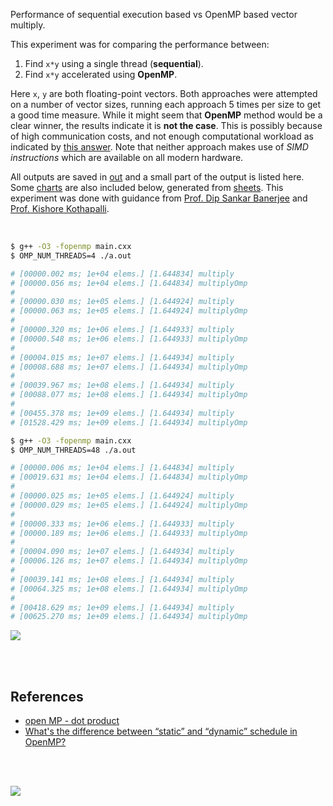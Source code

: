 Performance of sequential execution based vs OpenMP based vector multiply.

This experiment was for comparing the performance between:
1. Find `x*y` using a single thread (**sequential**).
2. Find `x*y` accelerated using **OpenMP**.

Here `x`, `y` are both floating-point vectors. Both approaches were attempted
on a number of vector sizes, running each approach 5 times per size to get a
good time measure. While it might seem that **OpenMP** method would be a clear
winner, the results indicate it is **not the case**. This is possibly because
of high communication costs, and not enough computational workload as indicated
by [this answer]. Note that neither approach makes use of *SIMD instructions*
which are available on all modern hardware.

All outputs are saved in [out](out/) and a small part of the output is listed
here. Some [charts] are also included below, generated from [sheets]. This
experiment was done with guidance from [Prof. Dip Sankar Banerjee] and
[Prof. Kishore Kothapalli].

<br>

```bash
$ g++ -O3 -fopenmp main.cxx
$ OMP_NUM_THREADS=4 ./a.out

# [00000.002 ms; 1e+04 elems.] [1.644834] multiply
# [00000.056 ms; 1e+04 elems.] [1.644834] multiplyOmp
#
# [00000.030 ms; 1e+05 elems.] [1.644924] multiply
# [00000.063 ms; 1e+05 elems.] [1.644924] multiplyOmp
#
# [00000.320 ms; 1e+06 elems.] [1.644933] multiply
# [00000.548 ms; 1e+06 elems.] [1.644933] multiplyOmp
#
# [00004.015 ms; 1e+07 elems.] [1.644934] multiply
# [00008.688 ms; 1e+07 elems.] [1.644934] multiplyOmp
#
# [00039.967 ms; 1e+08 elems.] [1.644934] multiply
# [00088.077 ms; 1e+08 elems.] [1.644934] multiplyOmp
#
# [00455.378 ms; 1e+09 elems.] [1.644934] multiply
# [01528.429 ms; 1e+09 elems.] [1.644934] multiplyOmp
```

```bash
$ g++ -O3 -fopenmp main.cxx
$ OMP_NUM_THREADS=48 ./a.out

# [00000.006 ms; 1e+04 elems.] [1.644834] multiply
# [00019.631 ms; 1e+04 elems.] [1.644834] multiplyOmp
#
# [00000.025 ms; 1e+05 elems.] [1.644924] multiply
# [00000.029 ms; 1e+05 elems.] [1.644924] multiplyOmp
#
# [00000.333 ms; 1e+06 elems.] [1.644933] multiply
# [00000.189 ms; 1e+06 elems.] [1.644933] multiplyOmp
#
# [00004.090 ms; 1e+07 elems.] [1.644934] multiply
# [00006.126 ms; 1e+07 elems.] [1.644934] multiplyOmp
#
# [00039.141 ms; 1e+08 elems.] [1.644934] multiply
# [00064.325 ms; 1e+08 elems.] [1.644934] multiplyOmp
#
# [00418.629 ms; 1e+09 elems.] [1.644934] multiply
# [00625.270 ms; 1e+09 elems.] [1.644934] multiplyOmp
```

[![](https://i.imgur.com/s4QBnrS.gif)][sheets]

<br>
<br>


## References

- [open MP - dot product][this answer]
- [What's the difference between “static” and “dynamic” schedule in OpenMP?](https://stackoverflow.com/a/10852852/1413259)

<br>
<br>

[![](https://i.imgur.com/NoHtf8A.jpg)](https://www.youtube.com/watch?v=0XTLuFpuAtE)

[Prof. Dip Sankar Banerjee]: https://sites.google.com/site/dipsankarban/
[Prof. Kishore Kothapalli]: https://cstar.iiit.ac.in/~kkishore/
[this answer]: https://stackoverflow.com/a/5368572/1413259
[charts]: https://photos.app.goo.gl/qfFxpy6v886ZQhja8
[sheets]: https://docs.google.com/spreadsheets/d/1IdlGlGqvn-Gprb5cpgzZU9QU3dfo3SgySajN5oDgkeQ/edit?usp=sharing
